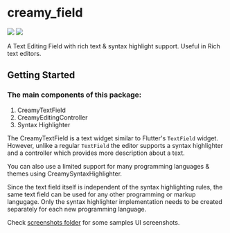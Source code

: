 # creamy_field

![](https://img.shields.io/pub/v/creamy_field)
![](https://img.shields.io/github/issues/predatorx7/snake_code)

A Text Editing Field with rich text & syntax highlight support. Useful in Rich text editors.

## Getting Started

### The main components of this package:

1. CreamyTextField
1. CreamyEditingController
1. Syntax Highlighter

The CreamyTextField is a text widget similar to Flutter's `TextField` widget. However, unlike a regular `TextField`
the editor supports a syntax highlighter and a controller which provides more description about a text.

You can also use a limited support for many programming languages & themes using CreamySyntaxHighlighter.

Since the text field itself is independent of the syntax highlighting rules, the same text field can be used for any other programming or markup langugage.
Only the syntax highlighter implementation needs to be created separately for each new programming language.

Check [screenshots folder](https://github.com/predatorx7/snake_code/tree/master/packages/creamy_field/screenshots) for some samples UI screenshots.
